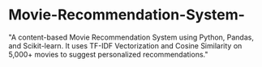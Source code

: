 # Movie-Recommendation-System-
"A content-based Movie Recommendation System using Python, Pandas, and Scikit-learn. It uses TF-IDF Vectorization and Cosine Similarity on 5,000+ movies to suggest personalized recommendations."
